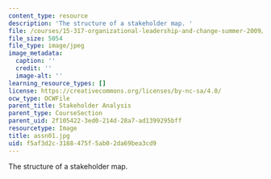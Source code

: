 ```yaml
---
content_type: resource
description: 'The structure of a stakeholder map. '
file: /courses/15-317-organizational-leadership-and-change-summer-2009/f5af3d2c3188475f5ab02da69bea3cd9_assn01.jpg
file_size: 5054
file_type: image/jpeg
image_metadata:
  caption: ''
  credit: ''
  image-alt: ''
learning_resource_types: []
license: https://creativecommons.org/licenses/by-nc-sa/4.0/
ocw_type: OCWFile
parent_title: Stakeholder Analysis
parent_type: CourseSection
parent_uid: 2f105422-3ed0-214d-28a7-ad1399295bff
resourcetype: Image
title: assn01.jpg
uid: f5af3d2c-3188-475f-5ab0-2da69bea3cd9
---
```

The structure of a stakeholder map. 
